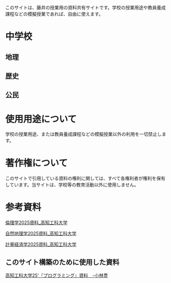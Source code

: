 このサイトは、藤井の授業用の資料共有サイトです。学校の授業用途や教員養成課程などの模擬授業であれば、自由に使えます。

# 中学校
## 地理

## 歴史

## 公民



# 使用用途について
学校の授業用途、または教員養成課程などの模擬授業以外の利用を一切禁止します。

# 著作権について
このサイトで引用している資料の権利に関しては、すべて各権利者が権利を保有しています。当サイトは、学校等の教育活動以外に使用しません。


# 参考資料
[倫理学2025資料_高知工科大学](Rinrigaku25\index.html)

[自然地理学2025資料_高知工科大学](Shizenchirigaku/index.md)

[計量経済学2025資料_高知工科大学]()
## このサイト構築のために使用した資料
[高知工科大学25'『プログラミング』資料　-小林豊](programming2025\index.html)

